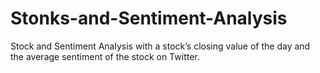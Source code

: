 # Stonks-and-Sentiment-Analysis
Stock and Sentiment Analysis with a stock’s closing value of the day and the average sentiment of the stock on Twitter.
